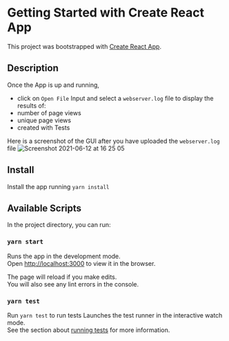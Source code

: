 # Getting Started with Create React App

This project was bootstrapped with [Create React App](https://github.com/facebook/create-react-app).

## Description
Once the App is up and running, 
- click on `Open File` Input and select a `webserver.log` file to display the results of:
 - number of page views 
 - unique page views
 - created with Tests

Here is a screenshot of the GUI after you have uploaded the `webserver.log` file
![Screenshot 2021-06-12 at 16 25 05](https://user-images.githubusercontent.com/22579826/121786523-39dae580-cbb8-11eb-8fcc-fe6af5919da8.png)

## Install
Install the app running `yarn install`

## Available Scripts

In the project directory, you can run:

### `yarn start`

Runs the app in the development mode.\
Open [http://localhost:3000](http://localhost:3000) to view it in the browser.

The page will reload if you make edits.\
You will also see any lint errors in the console.

### `yarn test`

Run `yarn test` to run tests
Launches the test runner in the interactive watch mode.\
See the section about [running tests](https://facebook.github.io/create-react-app/docs/running-tests) for more information.
